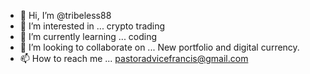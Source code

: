 - 👋 Hi, I’m @tribeless88
- 👀 I’m interested in ... crypto trading 
- 🌱 I’m currently learning ... coding 
- 💞️ I’m looking to collaborate on ... New portfolio and digital currency.
- 📫 How to reach me ... pastoradvicefrancis@gmail.com

<!---
tribeless88/tribeless88 is a ✨ special ✨ repository because its `README.md` (this file) appears on your GitHub profile.
You can click the Preview link to take a look at your changes.
--->
